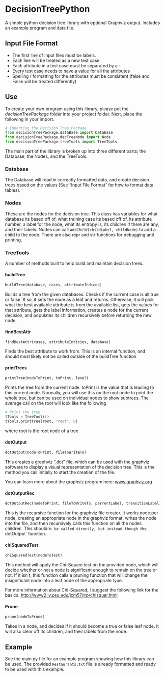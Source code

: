 # DecisionTreePython
A simple python decision tree library with optional Graphviz output. Includes an example program and data file. 

## Input File Format
* The first line of input files must be labels. 
* Each line will be treated as a new test case.
* Each attribute in a test case must be separated by a `:`
* Every test case needs to have a value for all the attributes
* Spelling / formatting for the attributes must be consistent (false and False will be treated differently)

## Use
To create your own program using this library, please put the *decisionTreePackage* folder into your project folder. Next, place the following in your import.

```Python
# Importing the Decision Tree Package
from decisionTreePackage.dataBase import DataBase
from decisionTreePackage.decTreeNode import Node
from decisionTreePackage.treeTools import TreeTools
```

The main part of the library is broken up into three different parts; the Database, the Nodes, and the TreeTools. 

### Database
The Database will read in correctly formatted data, and create decision trees based on the values (See “Input File Format” for how to format data tables). 

### Nodes
These are the nodes for the decision tree. This class has variables for what database its based off of, what training case its based off of, its attribute number, a label for the node, what its entropy is, its children if there are any, and their labels. Nodes can call `addChild(childLabel, childNode)` to add a child to the node. There are also repr and str functions for debugging and printing.

### TreeTools
A number of methods built to help build and maintain decision trees. 

#### buildTree
```Python
buildTree(database, cases, attributeIndices)
```

Builds a tree from the given databases. Checks if the current case is all true or false. If so, it sets the node as a leaf and returns. Otherwise, it will pick what the best available attribute is from the available list, gets the values for that attribute, gets the label information, creates a node for the current decision, and populates its children recursively before returning the new node. 

#### findBestAttr
```Pytho
findBestAttr(cases, attributeIndicies, database)
```

Finds the best attribute to work from. This is an internal function, and should most likely not be called outside of the buildTree function

#### printTrees
```Python
printTree(nodeToPrint, toPrint, level)
```

Prints the tree from the current node. toPrint is the value that is leading to this current node. Normally, you will use this on the root node to print the whole tree, but can be used on individual nodes to show subtrees. The average call on the root will look like the following
```Python
# Print the tree
tTools = TreeTools()
tTools.printTree(root, "root", 0)
```
where root is the root node of a tree

#### dotOutput
```Python
dotOutput(nodeToPrint, fileToWriteTo)
```

This creates a graphviz “.dot” file, which can be used with the graphviz software to display a visual representation of the decision tree. This is the method you call initially to start the creation of the file. 

You can learn more about the graphviz program here:
www.graphviz.org

#### dotOutputRec
```Python
dotOutputRec(nodeToPrint, fileToWriteTo, parrentLabel, transitionLabel)
```

This is the recursive function for the graphviz file creator. It works node per node, creating an appropriate node in the graphviz format, writes the node into the file, and then recursively calls this function on all the nodes children. This shouldn`t be called directly, but instead though the `dotOutput` function. 

#### chiSquaredTest
```Python
chiSquaredTest(nodeToTest)
```

This method will apply the Chi-Square test on the provided node, which will decide whether or not a node is significant enough to remain on the tree or not. If it isn`t, this function calls a pruning function that will change the insignificant node into a leaf node of the appropriate type. 

For more information about Chi-Squared, I suggest the following link for the basics:
http://www2.lv.psu.edu/jxm57/irp/chisquar.html

#### Prune
```Python
prune(nodeToPrune)
```

Takes in a node, and decides if it should become a true or false leaf node. It will also clear off its children, and their labels from the node. 

## Example
See the main.py file for an example program showing how this library can be used. The provided `Restaurants.txt` file is already formatted and ready to be used with this example. 